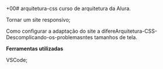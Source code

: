 +00# arquitetura-css
curso de arquitetura da Alura. 
<p>Tornar um site responsivo;</p>
Como configurar a adaptação do site a difereArquitetura-CSS-Descomplicando-os-problemasntes tamanhos de tela.

<b>Ferramentas utilizadas</b>

VSCode;
